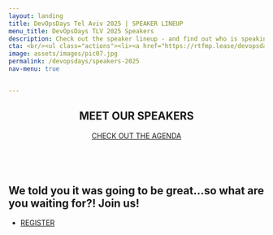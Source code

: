 ```yaml
---
layout: landing
title: DevOpsDays Tel Aviv 2025 | SPEAKER LINEUP 
menu_title: DevOpsDays TLV 2025 Speakers
description: Check out the speaker lineup - and find out who is speaking at DevOpsDays TLV with Cloud Native & OSS + Serverless Track! 
cta: <br/><ul class="actions"><li><a href="https://rtfmp.lease/devopsdaystlv-2025-tix" class="button special fit" target="_blank"> REGISTER NOW</a></li></ul>&nbsp;<ul class="actions"><li><a href="/devopsdays" class="button fit"><span class="icon alt fa-home"></span> BACK TO DEVOPSDAYS </a></li></ul>
image: assets/images/pic07.jpg
permalink: /devopsdays/speakers-2025
nav-menu: true


---
```


<!-- Main -->
<div id="main" class="alt">

<!-- One -->
<section id="one">
	<div class="inner">
		<header class="major">
			<h1>MEET OUR SPEAKERS</h1> 
                <a href="/devopsdays/agenda-2025" class="button next scrolly">CHECK OUT THE AGENDA</a>
				<br/>
				<p>&nbsp;</p>
	</header>
               

<script type="text/javascript" src="https://sessionize.com/api/v2/rq3qkxj1/view/SpeakerWall"></script>

</div>

<div class="inner">
			<h2>We told you it was going to be great...so what are you waiting for?! Join us!</h2>
<ul class="actions">
                    <li><a href="https://rtfmp.lease/devopsdaystlv-2025-tix" class="button next">REGISTER</a></li>
                </ul>

</div>

